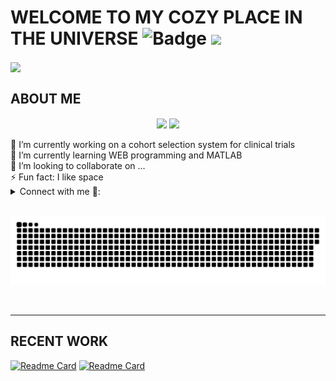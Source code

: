 <!--
**paivagio/paivagio** is a ✨ _special_ ✨ repository because its `README.md` (this file) appears on your GitHub profile.

Here are some ideas to get you started:
-->

# WELCOME TO MY COZY PLACE IN THE UNIVERSE ![Badge](https://img.shields.io/github/followers/paivagio) <img src="https://komarev.com/ghpvc/?username=paivagio"/>

<img align="center" src="https://github.com/paivagio/paivagio/blob/main/images/space.jpg"/>

<br/>

## ABOUT ME 

<div align="center"> 
  <img height="167em" align="center" src="https://github-readme-stats.vercel.app/api?username=paivagio&show_icons=true&theme=midnight-purple&include_all_commits=true&count_private=true"/>
   <img height="167em" align="center" src="https://github-readme-stats.vercel.app/api/top-langs/?username=paivagio&layout=compact&theme=midnight-purple&exclude_repo=CliNTREc-Interface"/>
</div> 

 <br/> 
🔭 I’m currently working on a cohort selection system for clinical trials<br/>
🌱 I’m currently learning WEB programming and MATLAB<br/>
👯 I’m looking to collaborate on ...<br/>
⚡ Fun fact: I like space<br/>

<details>
<summary> Connect with me 🤝: </summary>  

<br/>
<a href="https://www.instagram.com/giovanni_paiva_/">
  <img align="left" alt="Instagram" width="22px" src="https://upload.wikimedia.org/wikipedia/commons/thumb/a/a5/Instagram_icon.png/600px-Instagram_icon.png" />
</a>

<a href="https://www.linkedin.com/in/giovannipaiva/">
  <img align="left" alt="Linkdein" width="22px" src="https://cdn3.iconfinder.com/data/icons/inficons/512/linkedin.png" />
</a>

<br/>

</details>

<br/>
<!-- 🤔 I’m looking for help with ... -->

    
![Snake animation](https://github.com/paivagio/paivagio/blob/output/github-contribution-grid-snake.svg)

<br/>

---

## RECENT WORK

[![Readme Card](https://github-readme-stats.vercel.app/api/pin/?username=paivagio&repo=CliNTREc&theme=midnight-purple)](https://github.com/paivagio/CliNTREc)
[![Readme Card](https://github-readme-stats.vercel.app/api/pin/?username=paivagio&repo=CliNTREc-Interface&theme=midnight-purple)](https://github.com/paivagio/CliNTREc-Interface)


